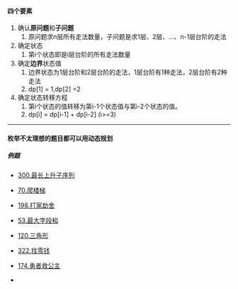 #### 四个要素

1. 确认**原问题**和**子问题**
   1. 原问题求n层所有走法数量，子问题是求1层、2层、...、n-1层台阶的走法
2. 确定状态
   1. 第i个状态即是i层台阶的所有走法数量
3. 确定**边界**状态值
   1. 边界状态为1层台阶和2层台阶的走法，1层台阶有1种走法，2层台阶有2种走法
   2. dp[1] = 1,dp[2] =2
4. 确定状态转移方程
   1. 第i个状态的值转移为第i-1个状态值与第i-2个状态的值。
   2. dp[i] = dp[i-1] + dp[i-2] (i>=3)

---

#### 枚举不太理想的题目都可以用动态规划

##### 例题

* [300.最长上升子序列](./最长上升子序列.md)

* [70.爬楼梯](./爬楼梯.md)

* [198.打家劫舍](./打家劫舍.md)

* [53.最大字段和](./最大字段和.md)

* [120.三角形](./三角形.md)

* [322.找零钱](./找零钱.md)

* [174.勇者救公主](./地牢游戏.md)

* 

  

